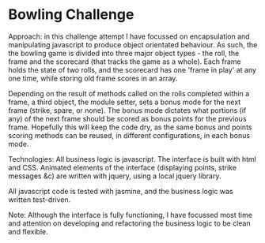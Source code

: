 
Bowling Challenge
=================

Approach: in this challenge attempt I have focussed on encapsulation and manipulating javascript to produce object orientated behaviour. As such, the the bowling game is divided into three major object types - the roll, the frame and the scorecard (that tracks the game as a whole). Each frame holds the state of two rolls, and the scorecard has one 'frame in play' at any one time, while storing old frame scores in an array.

Depending on the result of methods called on the rolls completed within a frame, a third object, the module setter, sets a bonus mode for the next frame (strike, spare, or none). The bonus mode dictates what portions (if any) of the next frame should be scored as bonus points for the previous frame. Hopefully this will keep the code dry, as the same bonus and points scoring methods can be reused, in different configurations, in each bonus mode.

Technologies:
All business logic is javascript. The interface is built with html and CSS. Animated elements of the interface (displaying points, strike messages &c) are written with jquery, using a local jquery library.

All javascript code is tested with jasmine, and the business logic was written test-driven.

Note: Although the interface is fully functioning, I have focussed most time and attention on developing and refactoring the business logic to be clean and flexible. 
